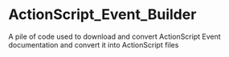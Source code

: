 # ActionScript_Event_Builder
A pile of code used to download and convert ActionScript Event documentation and convert it into ActionScript files
